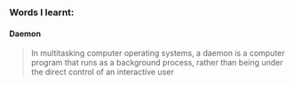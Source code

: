 ### Words I learnt:  
#### Daemon
> In multitasking computer operating systems, a daemon is a computer program that runs as a background process, rather than being under the direct control of an interactive user
